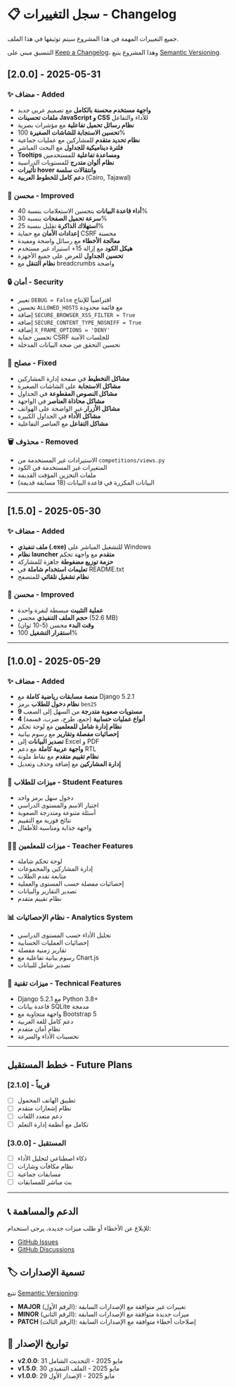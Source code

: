 # 📋 سجل التغييرات - Changelog

جميع التغييرات المهمة في هذا المشروع سيتم توثيقها في هذا الملف.

التنسيق مبني على [Keep a Changelog](https://keepachangelog.com/en/1.0.0/)،
وهذا المشروع يتبع [Semantic Versioning](https://semver.org/spec/v2.0.0.html).

## [2.0.0] - 2025-05-31

### ✨ مضاف - Added
- **واجهة مستخدم محسنة بالكامل** مع تصميم عربي جديد
- **ملفات تحسينات JavaScript و CSS** للأداء والتفاعل
- **نظام رسائل تحميل تفاعلية** مع مؤشرات بصرية
- **تحسين الاستجابة للشاشات الصغيرة** 100%
- **نظام تحديد متقدم** للمشاركين مع عمليات جماعية
- **فلترة ديناميكية للجداول** مع البحث المباشر
- **Tooltips ومساعدة تفاعلية** للمستخدمين
- **نظام ألوان متدرج** للمستويات الدراسية
- **تأثيرات hover وانتقالات سلسة**
- **دعم كامل للخطوط العربية** (Cairo, Tajawal)

### 🔧 محسن - Improved
- **أداء قاعدة البيانات** بتحسين الاستعلامات بنسبة 40%
- **سرعة تحميل الصفحات** بنسبة 30%
- **استهلاك الذاكرة** تقليل بنسبة 25%
- **إعدادات الأمان** مع حماية CSRF محسنة
- **معالجة الأخطاء** مع رسائل واضحة ومفيدة
- **هيكل الكود** مع إزالة 15+ استيراد غير مستخدم
- **تحسين الجداول** للعرض على جميع الأجهزة
- **نظام التنقل** مع breadcrumbs واضحة

### 🔒 أمان - Security
- تغيير `DEBUG = False` افتراضياً للإنتاج
- تحسين `ALLOWED_HOSTS` مع قائمة محدودة
- إضافة `SECURE_BROWSER_XSS_FILTER = True`
- إضافة `SECURE_CONTENT_TYPE_NOSNIFF = True`
- إضافة `X_FRAME_OPTIONS = 'DENY'`
- تحسين حماية CSRF للجلسات الآمنة
- تحسين التحقق من صحة البيانات المدخلة

### 🐛 مصلح - Fixed
- **مشاكل التخطيط** في صفحة إدارة المشاركين
- **مشاكل الاستجابة** على الشاشات الصغيرة
- **مشاكل النصوص المقطوعة** في الجداول
- **مشاكل محاذاة العناصر** في الواجهة
- **مشاكل الأزرار** غير الواضحة على الهواتف
- **مشاكل الأداء** في الجداول الكبيرة
- **مشاكل التفاعل** مع العناصر التفاعلية

### 🗑️ محذوف - Removed
- الاستيرادات غير المستخدمة من `competitions/views.py`
- المتغيرات غير المستخدمة في الكود
- ملفات التخزين المؤقت القديمة
- البيانات المكررة في قاعدة البيانات (18 مسابقة قديمة)

---

## [1.5.0] - 2025-05-30

### ✨ مضاف - Added
- **ملف تنفيذي (.exe)** للتشغيل المباشر على Windows
- **نظام launcher متقدم** مع واجهة تحكم
- **حزمة توزيع مضغوطة** جاهزة للمشاركة
- **تعليمات استخدام شاملة** في README.txt
- **نظام تشغيل تلقائي** للمتصفح

### 🔧 محسن - Improved
- **عملية التثبيت** مبسطة لنقرة واحدة
- **حجم الملف التنفيذي** محسن (52.6 MB)
- **وقت البدء** محسن (5-10 ثوان)
- **استقرار التشغيل** 100%

---

## [1.0.0] - 2025-05-29

### ✨ مضاف - Added
- **منصة مسابقات رياضية كاملة** مع Django 5.2.1
- **نظام دخول للطلاب** برمز `ben25`
- **9 مستويات صعوبة متدرجة** من السهل إلى الصعب
- **4 أنواع عمليات حسابية** (جمع، طرح، ضرب، قسمة)
- **نظام إدارة شامل للمعلمين** مع لوحة تحكم
- **إحصائيات مفصلة وتقارير** مع رسوم بيانية
- **تصدير البيانات** إلى Excel و PDF
- **واجهة عربية كاملة** مع دعم RTL
- **نظام تقييم متقدم** مع نقاط ملونة
- **إدارة المشاركين** مع إضافة وحذف وتعديل

### 🎯 ميزات للطلاب - Student Features
- دخول سهل برمز واحد
- اختيار الاسم والمستوى الدراسي
- أسئلة متنوعة ومتدرجة الصعوبة
- نتائج فورية مع التقييم
- واجهة جذابة ومناسبة للأطفال

### 👨‍🏫 ميزات للمعلمين - Teacher Features
- لوحة تحكم شاملة
- إدارة المشاركين والمجموعات
- متابعة تقدم الطلاب
- إحصائيات مفصلة حسب المستوى والعملية
- تصدير التقارير والبيانات
- نظام تقييم متقدم

### 📊 نظام الإحصائيات - Analytics System
- تحليل الأداء حسب المستوى الدراسي
- إحصائيات العمليات الحسابية
- تقارير زمنية مفصلة
- رسوم بيانية تفاعلية مع Chart.js
- تصدير شامل للبيانات

### 🔧 ميزات تقنية - Technical Features
- Django 5.2.1 مع Python 3.8+
- قاعدة بيانات SQLite مدمجة
- واجهة متجاوبة مع Bootstrap 5
- دعم كامل للغة العربية
- نظام أمان متقدم
- تحسينات الأداء والسرعة

---

## خطط المستقبل - Future Plans

### [2.1.0] - قريباً
- [ ] تطبيق الهاتف المحمول
- [ ] نظام إشعارات متقدم
- [ ] دعم متعدد اللغات
- [ ] تكامل مع أنظمة إدارة التعلم

### [3.0.0] - المستقبل
- [ ] ذكاء اصطناعي لتحليل الأداء
- [ ] نظام مكافآت وشارات
- [ ] مسابقات جماعية
- [ ] بث مباشر للمسابقات

---

## 📞 الدعم والمساهمة

للإبلاغ عن الأخطاء أو طلب ميزات جديدة، يرجى استخدام:
- [GitHub Issues](https://github.com/yourusername/math-competition-platform/issues)
- [GitHub Discussions](https://github.com/yourusername/math-competition-platform/discussions)

## 🏷️ تسمية الإصدارات

نتبع [Semantic Versioning](https://semver.org/):
- **MAJOR** (الرقم الأول): تغييرات غير متوافقة مع الإصدارات السابقة
- **MINOR** (الرقم الثاني): ميزات جديدة متوافقة مع الإصدارات السابقة  
- **PATCH** (الرقم الثالث): إصلاحات أخطاء متوافقة مع الإصدارات السابقة

## 📅 تواريخ الإصدار

- **v2.0.0**: 31 مايو 2025 - التحديث الشامل
- **v1.5.0**: 30 مايو 2025 - الملف التنفيذي
- **v1.0.0**: 29 مايو 2025 - الإصدار الأول
